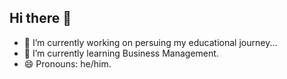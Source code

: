 ## Hi there 👋
- 🔭 I’m currently working on persuing my educational journey...
- 🌱 I’m currently learning Business Management.
- 😄 Pronouns: he/him.
